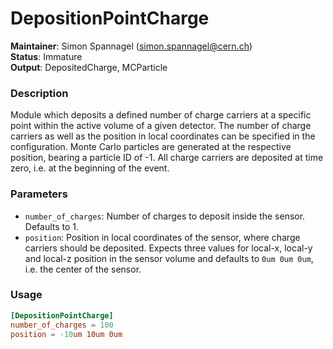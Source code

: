 # DepositionPointCharge
**Maintainer**: Simon Spannagel (<simon.spannagel@cern.ch>)  
**Status**: Immature  
**Output**: DepositedCharge, MCParticle  

### Description
Module which deposits a defined number of charge carriers at a specific point within the active volume of a given detector.
The number of charge carriers as well as the position in local coordinates can be specified in the configuration.
Monte Carlo particles are generated at the respective position, bearing a particle ID of -1.
All charge carriers are deposited at time zero, i.e. at the beginning of the event.

### Parameters
* `number_of_charges`: Number of charges to deposit inside the sensor. Defaults to 1.
* `position`: Position in local coordinates of the sensor, where charge carriers should be deposited. Expects three values for local-x, local-y and local-z position in the sensor volume and defaults to `0um 0um 0um`, i.e. the center of the sensor.

### Usage

```toml
[DepositionPointCharge]
number_of_charges = 100
position = -10um 10um 0um
```
